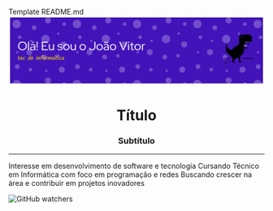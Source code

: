 Template README.md
![](githubheaderbanner.png)
<h1 align="center">Título</h1>
<h3 align="center">Subtítulo</h3>
<hr>

 Interesse em desenvolvimento de software e tecnologia
 Cursando Técnico em Informática com foco em programação e redes
 Buscando crescer na área e contribuir em projetos inovadores

![GitHub watchers](https://img.shields.io/github/watchers/Joaovtrramos/Joaovtrramos)
